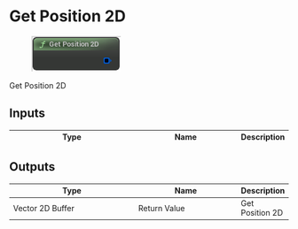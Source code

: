 # Get Position 2D

<div align="left" data-full-width="false">

<figure><img src="Get_Position_2D.png" alt=""><figcaption></figcaption></figure>

</div>

Get Position 2D

## Inputs

<table>
<thead><tr><th width="250">Type</th><th width="200">Name</th><th>Description</th></tr></thead>
<tbody>
</tbody>
</table>

## Outputs

<table>
<thead><tr><th width="250">Type</th><th width="200">Name</th><th>Description</th></tr></thead>
<tbody>
<tr><td>Vector 2D Buffer</td><td>Return Value</td><td>Get Position 2D</td></tr>
</tbody>
</table>